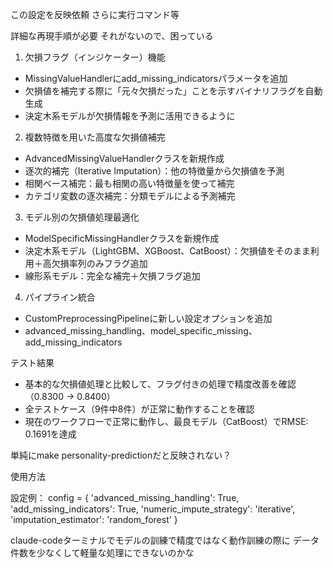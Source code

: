   この設定を反映依頼
  さらに実行コマンド等

  詳細な再現手順が必要
  それがないので、困っている

1. 欠損フラグ（インジケーター）機能
  - MissingValueHandlerにadd_missing_indicatorsパラメータを追加
  - 欠損値を補完する際に「元々欠損だった」ことを示すバイナリフラグを自動生成
  - 決定木系モデルが欠損情報を予測に活用できるように

  2. 複数特徴を用いた高度な欠損値補完
  - AdvancedMissingValueHandlerクラスを新規作成
  - 逐次的補完（Iterative Imputation）：他の特徴量から欠損値を予測
  - 相関ベース補完：最も相関の高い特徴量を使って補完
  - カテゴリ変数の逐次補完：分類モデルによる予測補完

  3. モデル別の欠損値処理最適化
  - ModelSpecificMissingHandlerクラスを新規作成
  - 決定木系モデル（LightGBM、XGBoost、CatBoost）：欠損値をそのまま利用＋高欠損率列のみフラグ追加
  - 線形系モデル：完全な補完＋欠損フラグ追加

  4. パイプライン統合
  - CustomPreprocessingPipelineに新しい設定オプションを追加
  - advanced_missing_handling、model_specific_missing、add_missing_indicators

  テスト結果

  - 基本的な欠損値処理と比較して、フラグ付きの処理で精度改善を確認（0.8300 → 0.8400）
  - 全テストケース（9件中8件）が正常に動作することを確認
  - 現在のワークフローで正常に動作し、最良モデル（CatBoost）でRMSE: 0.1691を達成

  単純にmake personality-predictionだと反映されない？

  使用方法

  設定例：
  config = {
      'advanced_missing_handling': True,
      'add_missing_indicators': True,
      'numeric_impute_strategy': 'iterative',
      'imputation_estimator': 'random_forest'
  }


claude-codeターミナルでモデルの訓練で精度ではなく動作訓練の際に
データ件数を少なくして軽量な処理にできないのかな
